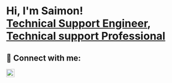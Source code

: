 <h1>Hi, I'm Saimon! <br/><a href="https://github.com/Kutusi-babuipakhi/saimontechnicalsupport">Technical Support Engineer</a>, <a href="https://www.linkedin.com/in/saimon-islam-32b988179/">Technical support Professional</a></h1>

<h2> 🤳 Connect with me:</h2>


[<img align="left" alt="JoshMadakor | LinkedIn" width="22px" src="https://cdn.jsdelivr.net/npm/simple-icons@v3/icons/linkedin.svg" />][linkedin]



[linkedin]: https://www.linkedin.com/in/saimon-islam-32b988179

